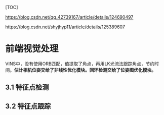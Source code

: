 [TOC]



https://blog.csdn.net/qq_42739167/article/details/124690497

https://blog.csdn.net/shyjhyp11/article/details/125389607

# 前端视觉处理

​	VINS中，没有使用ORB匹配，值提取了角点，再用LK光流法跟踪角点，节约时间。**估计相机位姿交给了非线性优化模块。回环检测交给了位姿图优化模块。**

## 3.1 特征点检测

## 3.2 特征点跟踪

